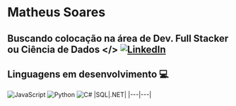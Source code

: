 
# Matheus Soares

## Buscando colocação na área de Dev. Full Stacker ou Ciência de Dados </> [![LinkedIn](https://img.shields.io/badge/LinkedIn-0077B5?style=for-the-badge&logo=linkedin&logoColor=white)](www.linkedin.com/in/matheussouza23/)

## Linguagens em desenvolvimento 💻
![JavaScript](https://img.shields.io/badge/JavaScript-F7DF1E?style=for-the-badge&logo=javascript&logoColor=black) ![Python](https://img.shields.io/badge/python-3670A0?style=for-the-badge&logo=python&logoColor=ffdd54) ![C#](https://img.shields.io/badge/C%23-239120?style=for-the-badge&logo=c-sharp&logoColor=white)
|SQL|.NET|
|---|---|
